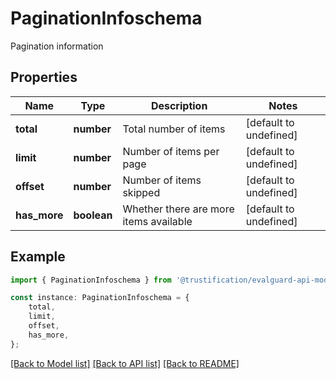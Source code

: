 # PaginationInfoschema

Pagination information

## Properties

Name | Type | Description | Notes
------------ | ------------- | ------------- | -------------
**total** | **number** | Total number of items | [default to undefined]
**limit** | **number** | Number of items per page | [default to undefined]
**offset** | **number** | Number of items skipped | [default to undefined]
**has_more** | **boolean** | Whether there are more items available | [default to undefined]

## Example

```typescript
import { PaginationInfoschema } from '@trustification/evalguard-api-model';

const instance: PaginationInfoschema = {
    total,
    limit,
    offset,
    has_more,
};
```

[[Back to Model list]](../README.md#documentation-for-models) [[Back to API list]](../README.md#documentation-for-api-endpoints) [[Back to README]](../README.md)
